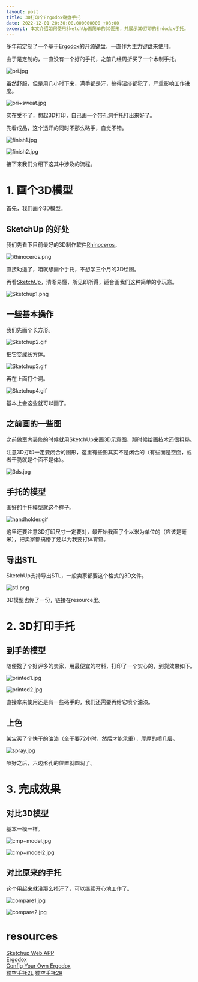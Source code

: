 ```yaml
---
layout: post
title: 3D打印个Ergodox键盘手托
date: 2022-12-01 20:30:00.000000000 +08:00
excerpt: 本文介绍如何使用SketchUp画简单的3D图形，并展示3D打印的Erdodox手托。
---
```


多年前定制了一个基于[Ergodox](https://ergodox-ez.com/)的开源键盘，一直作为主力键盘来使用。  

由于是定制的，一直没有一个好的手托，之前几经周折买了一个木制手托。

![ori.jpg](/assets/images/2022-12-01-3d-print-hand-holder/ori.jpg)

虽然舒服，但是用几小时下来，满手都是汗，搞得湿疹都犯了，严重影响工作进度。

![ori+sweat.jpg](/assets/images/2022-12-01-3d-print-hand-holder/ori+sweat.jpg)

实在受不了，想起3D打印，自己画一个带孔洞手托打出来好了。

先看成品，这个透汗的同时不那么硌手，自觉不错。

![finish1.jpg](/assets/images/2022-12-01-3d-print-hand-holder/finish1.jpg)

![finish2.jpg](/assets/images/2022-12-01-3d-print-hand-holder/finish2.jpg)

接下来我们介绍下这其中涉及的流程。

# 1. 画个3D模型

首先，我们画个3D模型。

## SketchUp 的好处

我们先看下目前最好的3D制作软件[Rhinoceros](https://www.rhino3d.com/)。

![Rhinoceros.png](/assets/images/2022-12-01-3d-print-hand-holder/Rhinoceros.png)

直接劝退了，咱就想画个手托，不想学三个月的3D绘图。

再看[SketchUp](https://app.sketchup.com/app)，清晰易懂，所见即所得，适合画我们这种简单的小玩意。

![Sketchup1.png](/assets/images/2022-12-01-3d-print-hand-holder/Sketchup1.png)


## 一些基本操作

我们先画个长方形。

![Sketchup2.gif](/assets/images/2022-12-01-3d-print-hand-holder/Sketchup2.gif)

把它变成长方体。

![Sketchup3.gif](/assets/images/2022-12-01-3d-print-hand-holder/Sketchup3.gif)

再在上面打个洞。

![Sketchup4.gif](/assets/images/2022-12-01-3d-print-hand-holder/Sketchup4.gif)

基本上会这些就可以画了。


## 之前画的一些图

之前做室内装修的时候就用SketchUp来画3D示意图，那时候绘画技术还很粗糙。

注意3D打印一定要闭合的图形，这里有些图其实不是闭合的（有些面是空面，或者干脆就是个面不是体）。

![3ds.jpg](/assets/images/2022-12-01-3d-print-hand-holder/3ds.jpg)

## 手托的模型

画好的手托模型就这个样子。

![handholder.gif](/assets/images/2022-12-01-3d-print-hand-holder/handholder.gif)

这里还要注意3D打印尺寸一定要对，最开始我画了个以米为单位的（应该是毫米），把卖家都搞懵了还以为我要打体育馆。

## 导出STL

SketchUp支持导出STL，一般卖家都要这个格式的3D文件。

![stl.png](/assets/images/2022-12-01-3d-print-hand-holder/stl.png)

3D模型也传了一份，链接在resource里。

# 2. 3D打印手托

## 到手的模型

随便找了个好评多的卖家，用最便宜的材料，打印了一个实心的，到货效果如下。

![printed1.jpg](/assets/images/2022-12-01-3d-print-hand-holder/printed1.jpg)

![printed2.jpg](/assets/images/2022-12-01-3d-print-hand-holder/printed2.jpg)

直接拿来使用还是有一些硌手的，我们还需要再给它喷个油漆。

## 上色

某宝买了个快干的油漆（全干要72小时，然后才能承重），厚厚的喷几层。

![spray.jpg](/assets/images/2022-12-01-3d-print-hand-holder/spray.jpg)

喷好之后，六边形孔的位置就圆润了。

# 3. 完成效果

## 对比3D模型

基本一模一样。

![cmp+model.jpg](/assets/images/2022-12-01-3d-print-hand-holder/cmp+model.jpg)

![cmp+model2.jpg](/assets/images/2022-12-01-3d-print-hand-holder/cmp+model2.jpg)


## 对比原来的手托

这个用起来就没那么捂汗了，可以继续开心地工作了。

![compare1.jpg](/assets/images/2022-12-01-3d-print-hand-holder/compare1.jpg)

![compare2.jpg](/assets/images/2022-12-01-3d-print-hand-holder/compare2.jpg)

# resources

[Sketchup Web APP](https://app.sketchup.com/app)  
[Ergodox](https://ergodox-ez.com/)  
[Config Your Own Ergodox](https://configure.zsa.io/)  
[镂空手托2L](/assets/images/2022-12-01-3d-print-hand-holder/镂空手托2L.stl) 
[镂空手托2R](/assets/images/2022-12-01-3d-print-hand-holder/镂空手托2R.stl)
